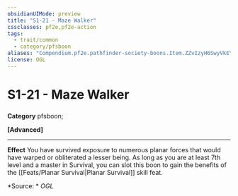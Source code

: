```yaml
---
obsidianUIMode: preview
title: "S1-21 - Maze Walker"
cssclasses: pf2e,pf2e-action
tags:
  - trait/common
  - category/pfsboon
aliases: "Compendium.pf2e.pathfinder-society-boons.Item.ZZvIzyH6SwyVkEYm"
license: OGL
---
```

# S1-21 - Maze Walker

### 

**Category** pfsboon; 




**\[Advanced\]**

* * *

**Effect** You have survived exposure to numerous planar forces that would have warped or obliterated a lesser being. As long as you are at least 7th level and a master in Survival, you can slot this boon to gain the benefits of the [[Feats/Planar Survival|Planar Survival]] skill feat.

*Source: *
*OGL*